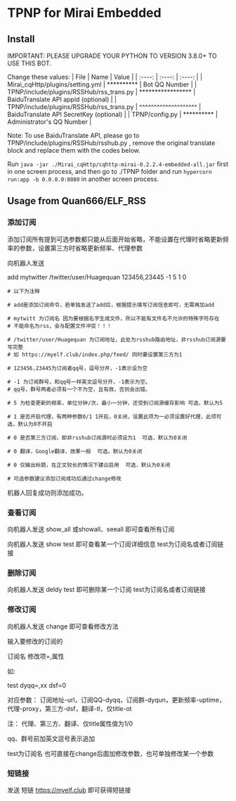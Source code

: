 # TPNP for Mirai Embedded

## Install

IMPORTANT: PLEASE UPGRADE YOUR PYTHON TO VERSION 3.8.0+ TO USE THIS BOT.

Change these values:
| File | Name | Value |
| :----: | :----: | :----: |
| Mirai_cqHttp/plugins/setting.yml | ********** | Bot QQ Number |
| TPNP/include/plugins/RSSHub/rss_trans.py | ***************** | BaiduTranslate API appid (optional) |
| TPNP/include/plugins/RSSHub/rss_trans.py | ^^^^^^^^^^^^^^^^^^^^ | BaiduTranslate API SecretKey (optional) |
| TPNP/config.py | ********** | Administrator's QQ Number |

Note: To use BaiduTranslate API, please go to TPNP/include/plugins/RSSHub/rsshub.py , remove the original translate block and replace them with the codes below.

Run `java -jar ./Mirai_cqHttp/cqhttp-mirai-0.2.2.4-embedded-all.jar` first in one screen process, and then go to ./TPNP folder and run `hypercorn run:app -b 0.0.0.0:8080` in another screen process.

## Usage from Quan666/ELF_RSS

### 添加订阅
添加订阅所有提到可选参数都只能从后面开始省略，不能设置在代理时省略更新频率的参数，设置第三方时省略更新频率、代理参数

向机器人发送

add mytwitter /twitter/user/Huagequan 123456,23445 -1 5 1 0

```
# 以下为注释

# add是添加订阅命令，若单独发送了add后，根据提示填写订阅信息即可，无需再加add

# mytwitt 为订阅名 因为要根据名字生成文件，所以不能有文件名不允许的特殊字符存在
# 不能命名为rss，会与配置文件冲突！！！

# /twitter/user/Huagequan 为订阅地址，此处为rsshub路由地址，非rsshub订阅源要写完整
# 如 https://myelf.club/index.php/feed/ 同时要设置第三方为1

# 123456,23445为订阅者qq号，逗号分开，-1表示设为空

# -1 为订阅群号，和qq号一样英文逗号分开，-1表示为空。
# qq号，群号两者必须有一个不为空，且有效，否则会出错。

# 5 为检查更新的频率，单位分钟/次，最小一分钟，还受到订阅源缓存影响 可选，默认为5

# 1 是否开启代理，有两种参数0/1 1开启，0关闭，设置此项为一必须设置好代理，此项可选，默认为0不开启

# 0 是否第三方订阅，即非rsshub订阅源时必须设为1  可选，默认为0关闭

# 0 翻译，Google翻译，效果一般  可选，默认为0关闭

# 0 仅输出标题，在正文较长的情况下建议启用  可选，默认为0关闭

# 可选参数建议添加订阅成功后通过change修改
```
机器人回复成功则添加成功。

### 查看订阅
向机器人发送 show_all 或showall、seeall 即可查看所有订阅

向机器人发送 show test 即可查看某一个订阅详细信息 test为订阅名或者订阅链接

### 删除订阅
向机器人发送 deldy test 即可删除某一个订阅 test为订阅名或者订阅链接

### 修改订阅
向机器人发送 change 即可查看修改方法

输入要修改的订阅的 

订阅名 修改项=,属性 

如:

test dyqq=,xx dsf=0

对应参数： 订阅地址-url，订阅QQ-dyqq，订阅群-dyqun，更新频率-uptime，代理-proxy，第三方-dsf，翻译-tl，仅title-ot

注：
代理、第三方、翻译、仅title属性值为1/0

qq、群号前加英文逗号表示追加

test为订阅名 也可直接在change后面加修改参数，也可单独修改某一个参数

### 短链接
发送 短链 https://myelf.club 即可获得短链接

